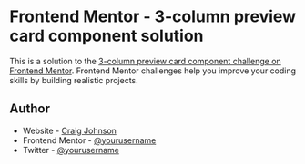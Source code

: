 # Frontend Mentor - 3-column preview card component solution

This is a solution to the [3-column preview card component challenge on Frontend Mentor](https://www.frontendmentor.io/challenges/3column-preview-card-component-pH92eAR2-). Frontend Mentor challenges help you improve your coding skills by building realistic projects. 


## Author

- Website - [Craig Johnson](https://craigdev937.netlify.app/)
- Frontend Mentor - [@yourusername](https://www.frontendmentor.io/profile/craigdev937)
- Twitter - [@yourusername](https://x.com/Craigdev937)

